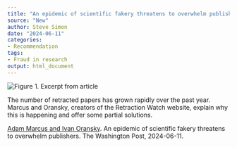 ```yaml
---
title: "An epidemic of scientific fakery threatens to overwhelm publishers"
source: "New"
author: Steve Simon
date: "2024-06-11"
categories:
- Recommendation
tags:
- Fraud in research
output: html_document
---
```


![Figure 1. Excerpt from article](http://www.pmean.com/new-images/24/scientific-fakery-01.png)

<div class="notes">

The number of retracted papers has grown rapidly over the past year. Marcus and Oransky, creators of the Retraction Watch website, explain why this is happening and offer some partial solutions.

[Adam Marcus and Ivan Oransky][mar1]. An epidemic of scientific fakery threatens to overwhelm publishers. The Washington Post, 2024-06-11.

[mar1]: https://www.washingtonpost.com/opinions/2024/06/11/scientific-journals-retractions-paper-mills/

</div>
